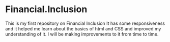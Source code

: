 # Financial.Inclusion
This is my first repository on Financial Inclusion
It has some responsiveness and it helped me learn about the basics of html and CSS and improved my understanding of it.
I will be making improvements to it from time to time.
